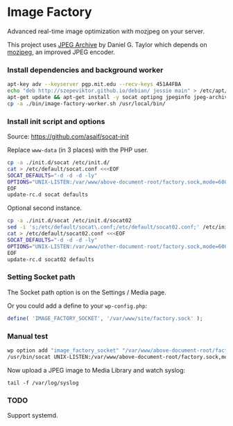 # Image Factory

Advanced real-time image optimization with mozjpeg on your server.

This project uses [JPEG Archive](https://github.com/danielgtaylor/jpeg-archive) by Daniel G. Taylor
which depends on [mozjpeg](https://github.com/mozilla/mozjpeg), an improved JPEG encoder.

### Install dependencies and background worker

```bash
apt-key adv --keyserver pgp.mit.edu --recv-keys 451A4FBA
echo "deb http://szepeviktor.github.io/debian/ jessie main" > /etc/apt/sources.list.d/szepeviktor.list
apt-get update && apt-get install -y socat optipng jpeginfo jpeg-archive
cp -a ./bin/image-factory-worker.sh /usr/local/bin/
```

### Install init script and options

Source: https://github.com/asaif/socat-init

Replace `www-data` (in 3 places) with the PHP user.

```bash
cp -a ./init.d/socat /etc/init.d/
cat > /etc/default/socat.conf <<<EOF
SOCAT_DEFAULTS="-d -d -d -ly"
OPTIONS="UNIX-LISTEN:/var/www/above-document-root/factory.sock,mode=600,fork,user=www-data,group=www-data EXEC:/usr/local/bin/image-factory-worker.sh,pipes,su=www-data"
EOF
update-rc.d socat defaults
```

Optional second instance.

```bash
cp -a ./init.d/socat /etc/init.d/socat02
sed -i 's;/etc/default/socat\.conf;/etc/default/socat02.conf;' /etc/init.d/socat02
cat > /etc/default/socat02.conf <<<EOF
SOCAT_DEFAULTS="-d -d -d -ly"
OPTIONS="UNIX-LISTEN:/var/www/other-document-root/factory.sock,mode=600,fork,user=www-data,group=www-data EXEC:/usr/local/bin/image-factory-worker.sh,pipes,su=www-data"
EOF
update-rc.d socat02 defaults
```

### Setting Socket path

The Socket path option is on the Settings / Media page.

Or you could add a define to your `wp-config.php`:

```php
define( 'IMAGE_FACTORY_SOCKET', '/var/www/site/factory.sock' );
```

### Manual test

```bash
wp option add "image_factory_socket" "/var/www/above-document-root/factory.sock" --autoload=no
/usr/bin/socat UNIX-LISTEN:/var/www/above-document-root/factory.sock,mode=600,fork,user=www-data,group=www-data EXEC:/usr/local/bin/image-factory-worker.sh,pipes,su=www-data
```

Now upload a JPEG image to Media Library and watch syslog:

`tail -f /var/log/syslog`

### TODO

Support systemd.
